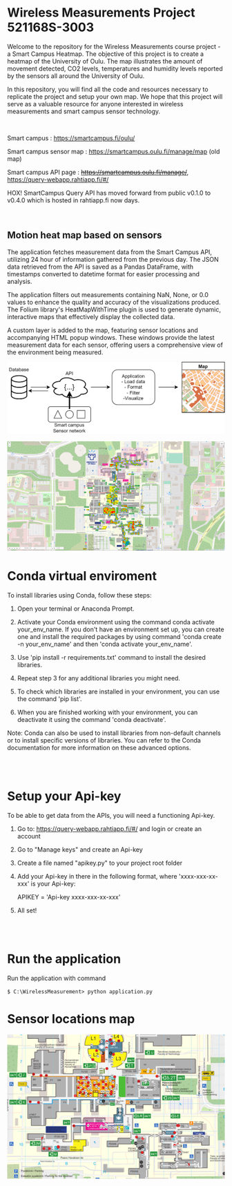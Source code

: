 # Wireless Measurements Project 521168S-3003

Welcome to the repository for the Wireless Measurements course project - a Smart Campus Heatmap. The objective of this project is to create a heatmap of the University of Oulu. The map illustrates the amount of movement detected, CO2 levels, temperatures and humidity levels reported by the sensors all around the University of Oulu.

In this repository, you will find all the code and resources necessary to replicate the project and setup your own map. We hope that this project will serve as a valuable resource for anyone interested in wireless measurements and smart campus sensor technology.

<br />

Smart campus : https://smartcampus.fi/oulu/

Smart campus sensor map : https://smartcampus.oulu.fi/manage/map (old map)

Smart campus API page : ~~https://smartcampus.oulu.fi/manage/~~, https://query-webapp.rahtiapp.fi/#/

HOX! SmartCampus Query API has moved forward from public v0.1.0 to v0.4.0 which is hosted in rahtiapp.fi now days.
 

<br />

## Motion heat map based on sensors

The application fetches measurement data from the Smart Campus API, utilizing 24 hour of information gathered from the previous day. The JSON data retrieved from the API is saved as a Pandas DataFrame, with timestamps converted to datetime format for easier processing and analysis.

The application filters out measurements containing NaN, None, or 0.0 values to enhance the quality and accuracy of the visualizations produced. The Folium library's HeatMapWithTime plugin is used to generate dynamic, interactive maps that effectively display the collected data.

A custom layer is added to the map, featuring sensor locations and accompanying HTML popup windows. These windows provide the latest measurement data for each sensor, offering users a comprehensive view of the environment being measured.

![Motion map](img/smartcampus.png)

![Motion map](img/application.PNG)



# Conda virtual enviroment 

To install libraries using Conda, follow these steps:

1. Open your terminal or Anaconda Prompt.

2. Activate your Conda environment using the command conda activate your_env_name. If you don't have an environment set up, you can create one and install the required packages by using command 'conda create -n your_env_name' and then 'conda activate your_env_name'.

3. Use 'pip install -r requirements.txt' command to install the desired libraries.

4. Repeat step 3 for any additional libraries you might need.

5. To check which libraries are installed in your environment, you can use the command 'pip list'.

6. When you are finished working with your environment, you can deactivate it using the command 'conda deactivate'.

Note: Conda can also be used to install libraries from non-default channels or to install specific versions of libraries. You can refer to the Conda documentation for more information on these advanced options.


<br />
<br />

# Setup your Api-key

To be able to get data from the APIs, you will need a functioning Api-key.

1. Go to: https://query-webapp.rahtiapp.fi/#/ and login or create an account
2. Go to "Manage keys" and create an Api-key
3. Create a file named "apikey.py" to your project root folder
4. Add your Api-key in there in the following format, where 'xxxx-xxx-xx-xxx' is your Api-key:
	
	APIKEY = 'Api-key xxxx-xxx-xx-xxx'
	
5. All set!
<br />
<br />

# Run the application
Run the application with command

```console
$ C:\WirelessMeasurement> python application.py
```

# Sensor locations map

![Part of the university map with sensor locations, example](img/map.PNG)


